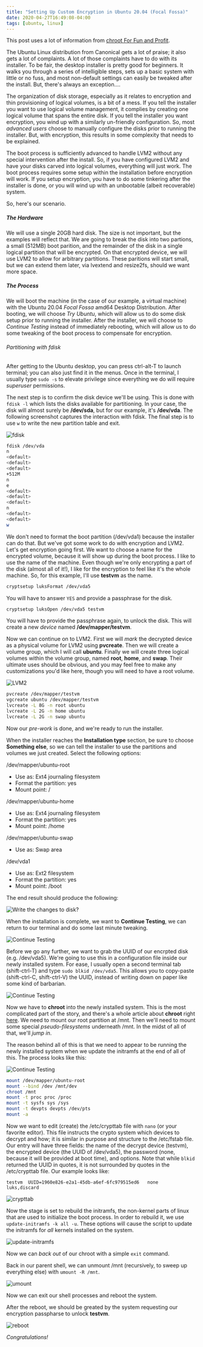```yaml
---
title: "Setting Up Custom Encryption in Ubuntu 20.04 (Focal Fossa)"
date: 2020-04-27T16:49:08-04:00
tags: [ubuntu, linux]
---
```


This post uses a lot of information from [chroot For Fun and Profit](/posts/chroot_for_fun_and_profit/).

The Ubuntu Linux distribution from Canonical gets a lot of praise; it also gets a lot of complaints. A lot of those complaints have to do with its installer. To be fair, the desktop installer is pretty good for beginners. It walks you through a series of intelligible steps, sets up a basic system with little or no fuss, and most non-default settings can easily be tweaked after the install. But, there's always an exception....

The organization of disk storage, especially as it relates to encryption and thin provisioning of logical volumes, is a bit of a mess. If you tell the installer you want to use logical volume management, it complies by creating one logical volume that spans the entire disk. If you tell the installer you want encryption, you wind up with a similarly un-friendly configuration. So, most _advanced users_ choose to manually configure the disks prior to running the installer. But, with encryption, this results in some complexity that needs to be explained.

The boot process is sufficiently advanced to handle LVM2 without any special intervention after the install. So, if you have configured LVM2 and have your disks carved into logical volumes, everything will just work. The boot process requires some setup within the installation before encryption will work. If you setup encryption, you have to do some tinkering after the installer is done, or you will wind up with an unbootable (albeit recoverable) system.

So, here's our scenario.

##### The Hardware

We will use a single 20GB hard disk. The size is not important, but the examples will reflect that. We are going to break the disk into two partions, a small (512MB) boot parition, and the remainder of the disk in a single logical partition that will be encrypted. On that encrypted device, we will use LVM2 to allow for arbitrary partitions. These paritions will start small, but we can extend them later, via lvextend and resize2fs, should we want more space.

##### The Process

We will boot the machine (in the case of our example, a virtual machine) with the Ubuntu 20.04 _Focal Fossa_ amd64 Desktop Distribution. After booting, we will choose _Try Ubuntu_, which will allow us to do some disk setup prior to running the installer. After the installer, we will choose to _Continue Testing_ instead of immediately rebooting, which will allow us to do some tweaking of the boot process to compensate for encryption.

###### Partitioning with fdisk

After getting to the Ubuntu desktop, you can press ctrl-alt-T to launch terminal; you can also just find it in the menus. Once in the terminal, I usually type `sudo -s` to elevate privilege since everything we do will require _superuser_  permissions.

The next step is to confirm the disk device we'll be using. This is done with `fdisk -l` which lists the disks available for partitioning. In your case, the disk will almost surely be **/dev/sda**, but for our example, it's **/dev/vda**. The following screenshot captures the interaction with fdisk. The final step is to use `w` to write the new partition table and exit.

![fdisk](/img/encryption_screenshot_1.png)

```bash
fdisk /dev/vda
n
<default>
<default>
<default>
+512M
n
e
<default>
<default>
<default>
n
<default>
<default>
w
```

We don't need to format the boot partition (/dev/vda1) because the installer can do that. But we've got some work to do with encryption and LVM2. Let's get encryption going first. We want to choose a name for the encrypted volume, because it will show up during the boot process. I like to use the name of the machine. Even though we're only encrypting a part of the disk (almost all of it!), I like for the encryption to feel like it's the whole machine. So, for this example, I'll use **testvm** as the name.

```bash
cryptsetup luksFormat /dev/vda5
```

You will have to answer `YES` and provide a passphrase for the disk.

```bash
cryptsetup luksOpen /dev/vda5 testvm
```

You will have to provide the passphrase again, to unlock the disk. This will create a new _device_ named **/dev/mapper/testvm**.

Now we can continue on to LVM2. First we will _mark_ the decrypted device as a physical volume for LVM2 using **pvcreate**. Then we will create a volume group, which I will call **ubuntu**. Finally we will create three logical volumes within the volume group, named **root**, **home**, and **swap**. Their ultimate uses should be obvious, and you may feel free to make any customizations you'd like here, though you will need to have a root volume.

![LVM2](/img/encryption_screenshot_2.png)

```bash
pvcreate /dev/mapper/testvm
vgcreate ubuntu /dev/mapper/testvm
lvcreate -L 8G -n root ubuntu
lvcreate -L 2G -n home ubuntu
lvcreate -L 2G -n swap ubuntu
```

Now our _pre-work_ is done, and we're ready to run the installer.

When the installer reaches the **Installation type** section, be sure to choose **Something else**, so we can tell the installer to use the partitions and volumes we just created. Select the following options:

/dev/mapper/ubuntu-root
* Use as: Ext4 journaling filesystem
* Format the partition: yes
* Mount point: /

/dev/mapper/ubuntu-home
* Use as: Ext4 journaling filesystem
* Format the partition: yes
* Mount point: /home

/dev/mapper/ubuntu-swap
* Use as: Swap area

/dev/vda1
* Use as: Ext2 filesystem
* Format the partition: yes
* Mount point: /boot

The end result should produce the following:

![Write the changes to disk?](/img/encryption_screenshot_3.png)

When the installation is complete, we want to **Continue Testing**, we can return to our terminal and do some last minute tweaking.

![Continue Testing](/img/encryption_screenshot_4.png)

Before we go any further, we want to grab the UUID of our encrpted disk (e.g. /dev/vda5). We're going to use this in a configuration file inside our newly installed system. For ease, I usually open a second terminal tab (shift-ctrl-T) and type `sudo blkid /dev/vda5`. This allows you to copy-paste (shift-ctrl-C, shift-ctrl-V) the UUID, instead of writing down on paper like some kind of barbarian.

![Continue Testing](/img/encryption_screenshot_5.png)

Now we have to **chroot** into the newly installed system. This is the most complicated part of the story, and there's a whole article about **chroot** right [here](/posts/chroot_for_fun_and_profit). We need to mount our root partition at /mnt. Then we'll need to mount some special _pseudo-filesystems_ underneath /mnt. In the midst of all of that, we'll _jump in_.

The reason behind all of this is that we need to appear to be running the newly installed system when we update the initramfs at the end of all of this. The process looks like this:

![Continue Testing](/img/encryption_screenshot_6.png)

```bash
mount /dev/mapper/ubuntu-root
mount --bind /dev /mnt/dev
chroot /mnt
mount -t proc proc /proc
mount -t sysfs sys /sys
mount -t devpts devpts /dev/pts
mount -a
```

Now we want to edit (create) the /etc/crypttab file with `nano` (or your favorite editor). This file instructs the crypto system which devices to decrypt and how; it is similar in purpose and structure to the /etc/fstab file. Our entry will have three fields: the name of the decrypt device (testvm), the encrypted device (the UUID of /dev/vda5), the password (none, because it will be provided at boot time), and options. Note that while `blkid` returned the UUID in quotes, it is not surrounded by quotes in the /etc/crypttab file.  Our example looks like:

```file
testvm  UUID=1960e826-e2a1-45db-a6ef-6fc979515ed6   none    luks,discard
```

![crypttab](/img/encryption_screenshot_7.png)

Now the stage is set to rebuild the initramfs, the non-kernel parts of linux that are used to initialize the boot process. In order to rebuild it, we use `update-initramfs -k all -u`. These options will cause the script to update the initramfs for _all_ kernels installed on the system.

![update-initramfs](/img/encryption_screenshot_8.png)

Now we can _back out_ of our chroot with a simple `exit` command.

Back in our parent shell, we can unmount /mnt (recursively, to sweep up everything else) with `umount -R /mnt`.

![umount](/img/encryption_screenshot_9.png)

Now we can exit our shell processes and reboot the system.

After the reboot, we should be greated by the system requesting our encryption passpharse to unlock **testvm**.

![reboot](/img/encryption_screenshot_final.png)

_Congratulations!_
